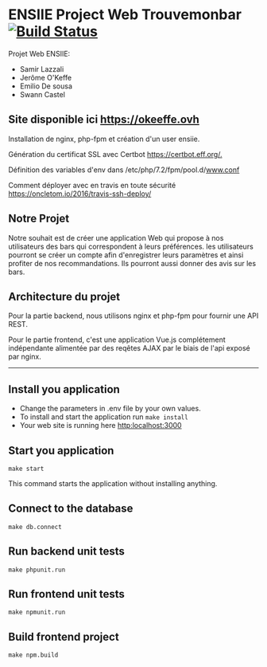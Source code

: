 # ENSIIE Project Web Trouvemonbar [![Build Status](https://travis-ci.org/swanncastel/ensiie-project.svg?branch=master)](https://travis-ci.org/swanncastel/ensiie-project)

Projet Web ENSIIE:
* Samir Lazzali
* Jerôme O'Keffe
* Emilio De sousa
* Swann Castel

## Site disponible ici <https://okeeffe.ovh>

Installation de nginx, php-fpm et création d'un user ensiie.

Génération du certificat SSL avec Certbot <https://certbot.eff.org/.>

Définition des variables d'env dans /etc/php/7.2/fpm/pool.d/www.conf

Comment déployer avec en travis en toute sécurité <https://oncletom.io/2016/travis-ssh-deploy/>

## Notre Projet
Notre souhait est de créer une application Web qui propose à nos utilisateurs des bars qui correspondent à leurs préférences. les utilisateurs pourront se créer un compte afin d'enregistrer leurs paramètres et ainsi profiter de nos recommandations. Ils pourront aussi donner des avis sur les bars.

## Architecture du projet
Pour la partie backend, nous utilisons nginx et php-fpm pour fournir une API REST.

Pour le partie frontend, c'est une application Vue.js complétement indépendante alimentée par des reqêtes AJAX par le biais de l'api exposé par nginx.

---

## Install you application
* Change the parameters in .env file by your own values.
* To install and start the application run `make install`
* Your web site is running here [http:localhost:3000](http:localhost:3000)

## Start you application
`make start`

This command starts the application without installing anything.

## Connect to the database
`make db.connect`

## Run backend unit tests
`make phpunit.run`

## Run frontend unit tests
`make npmunit.run`

## Build frontend project
`make npm.build`
